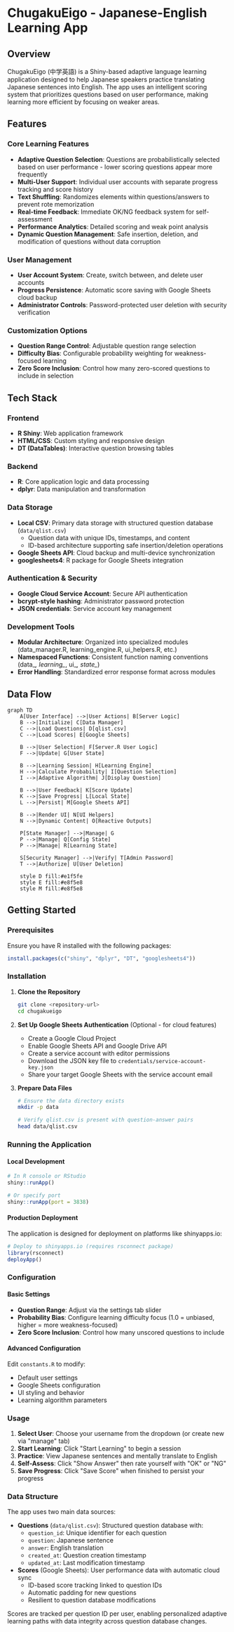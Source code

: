 # ChugakuEigo - Japanese-English Learning App

## Overview

ChugakuEigo (中学英語) is a Shiny-based adaptive language learning application designed to help Japanese speakers practice translating Japanese sentences into English. The app uses an intelligent scoring system that prioritizes questions based on user performance, making learning more efficient by focusing on weaker areas.

## Features

### Core Learning Features
- **Adaptive Question Selection**: Questions are probabilistically selected based on user performance - lower scoring questions appear more frequently
- **Multi-User Support**: Individual user accounts with separate progress tracking and score history
- **Text Shuffling**: Randomizes elements within questions/answers to prevent rote memorization
- **Real-time Feedback**: Immediate OK/NG feedback system for self-assessment
- **Performance Analytics**: Detailed scoring and weak point analysis
- **Dynamic Question Management**: Safe insertion, deletion, and modification of questions without data corruption

### User Management
- **User Account System**: Create, switch between, and delete user accounts
- **Progress Persistence**: Automatic score saving with Google Sheets cloud backup
- **Administrator Controls**: Password-protected user deletion with security verification

### Customization Options
- **Question Range Control**: Adjustable question range selection
- **Difficulty Bias**: Configurable probability weighting for weakness-focused learning
- **Zero Score Inclusion**: Control how many zero-scored questions to include in selection

## Tech Stack

### Frontend
- **R Shiny**: Web application framework
- **HTML/CSS**: Custom styling and responsive design
- **DT (DataTables)**: Interactive question browsing tables

### Backend
- **R**: Core application logic and data processing
- **dplyr**: Data manipulation and transformation

### Data Storage
- **Local CSV**: Primary data storage with structured question database (`data/qlist.csv`)
  - Question data with unique IDs, timestamps, and content
  - ID-based architecture supporting safe insertion/deletion operations
- **Google Sheets API**: Cloud backup and multi-device synchronization
- **googlesheets4**: R package for Google Sheets integration

### Authentication & Security
- **Google Cloud Service Account**: Secure API authentication
- **bcrypt-style hashing**: Administrator password protection
- **JSON credentials**: Service account key management

### Development Tools
- **Modular Architecture**: Organized into specialized modules (data_manager.R, learning_engine.R, ui_helpers.R, etc.)
- **Namespaced Functions**: Consistent function naming conventions (data_*, learning_*, ui_*, state_*)
- **Error Handling**: Standardized error response format across modules

## Data Flow

```mermaid
graph TD
    A[User Interface] -->|User Actions| B[Server Logic]
    B -->|Initialize| C[Data Manager]
    C -->|Load Questions| D[qlist.csv]
    C -->|Load Scores| E[Google Sheets]

    B -->|User Selection| F[Server.R User Logic]
    F -->|Update| G[User State]

    B -->|Learning Session| H[Learning Engine]
    H -->|Calculate Probability| I[Question Selection]
    I -->|Adaptive Algorithm| J[Display Question]

    B -->|User Feedback| K[Score Update]
    K -->|Save Progress| L[Local State]
    L -->|Persist| M[Google Sheets API]

    B -->|Render UI| N[UI Helpers]
    N -->|Dynamic Content| O[Reactive Outputs]

    P[State Manager] -->|Manage| G
    P -->|Manage| Q[Config State]
    P -->|Manage| R[Learning State]

    S[Security Manager] -->|Verify| T[Admin Password]
    T -->|Authorize| U[User Deletion]

    style D fill:#e1f5fe
    style E fill:#e8f5e8
    style M fill:#e8f5e8
```

## Getting Started

### Prerequisites

Ensure you have R installed with the following packages:

```r
install.packages(c("shiny", "dplyr", "DT", "googlesheets4"))
```

### Installation

1. **Clone the Repository**
   ```bash
   git clone <repository-url>
   cd chugakueigo
   ```

2. **Set Up Google Sheets Authentication** (Optional - for cloud features)
   - Create a Google Cloud Project
   - Enable Google Sheets API and Google Drive API
   - Create a service account with editor permissions
   - Download the JSON key file to `credentials/service-account-key.json`
   - Share your target Google Sheets with the service account email

3. **Prepare Data Files**
   ```bash
   # Ensure the data directory exists
   mkdir -p data

   # Verify qlist.csv is present with question-answer pairs
   head data/qlist.csv
   ```

### Running the Application

#### Local Development
```r
# In R console or RStudio
shiny::runApp()

# Or specify port
shiny::runApp(port = 3838)
```

#### Production Deployment
The application is designed for deployment on platforms like shinyapps.io:

```r
# Deploy to shinyapps.io (requires rsconnect package)
library(rsconnect)
deployApp()
```

### Configuration

#### Basic Settings
- **Question Range**: Adjust via the settings tab slider
- **Probability Bias**: Configure learning difficulty focus (1.0 = unbiased, higher = more weakness-focused)
- **Zero Score Inclusion**: Control how many unscored questions to include

#### Advanced Configuration
Edit `constants.R` to modify:
- Default user settings
- Google Sheets configuration
- UI styling and behavior
- Learning algorithm parameters

### Usage

1. **Select User**: Choose your username from the dropdown (or create new via "manage" tab)
2. **Start Learning**: Click "Start Learning" to begin a session
3. **Practice**: View Japanese sentences and mentally translate to English
4. **Self-Assess**: Click "Show Answer" then rate yourself with "OK" or "NG"
5. **Save Progress**: Click "Save Score" when finished to persist your progress

### Data Structure

The app uses two main data sources:
- **Questions** (`data/qlist.csv`): Structured question database with:
  - `question_id`: Unique identifier for each question
  - `question`: Japanese sentence
  - `answer`: English translation
  - `created_at`: Question creation timestamp
  - `updated_at`: Last modification timestamp
- **Scores** (Google Sheets): User performance data with automatic cloud sync
  - ID-based score tracking linked to question IDs
  - Automatic padding for new questions
  - Resilient to question database modifications

Scores are tracked per question ID per user, enabling personalized adaptive learning paths with data integrity across question database changes.